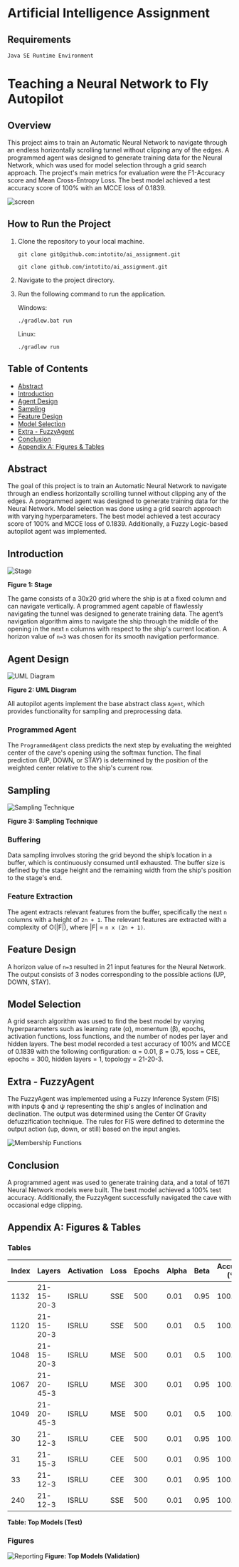 # Artificial Intelligence Assignment


## Requirements
 `Java SE Runtime Environment`


# Teaching a Neural Network to Fly Autopilot

## Overview
This project aims to train an Automatic Neural Network to navigate through an endless horizontally scrolling tunnel without clipping any of the edges. A programmed agent was designed to generate training data for the Neural Network, which was used for model selection through a grid search approach. The project's main metrics for evaluation were the F1-Accuracy score and Mean Cross-Entropy Loss. The best model achieved a test accuracy score of 100% with an MCCE loss of 0.1839.

![screen](./images/screen.png)


## How to Run the Project
1. Clone the repository to your local machine. 
     ```
    git clone git@github.com:intotito/ai_assignment.git
    ``` 
    ```
    git clone github.com/intotito/ai_assignment.git
    ```
2. Navigate to the project directory.
3. Run the following command to run the application. 

    Windows:
    ```
    ./gradlew.bat run
    ```
    Linux:
    ```
    ./gradlew run
    ```

## Table of Contents

- [Abstract](#abstract)
- [Introduction](#introduction)
- [Agent Design](#agent-design)
- [Sampling](#sampling)
- [Feature Design](#feature-design)
- [Model Selection](#model-selection)
- [Extra - FuzzyAgent](#extra---fuzzyagent)
- [Conclusion](#conclusion)
- [Appendix A: Figures & Tables](#appendix-a-figures--tables)

## Abstract

The goal of this project is to train an Automatic Neural Network to navigate through an endless horizontally scrolling tunnel without clipping any of the edges. A programmed agent was designed to generate training data for the Neural Network. Model selection was done using a grid search approach with varying hyperparameters. The best model achieved a test accuracy score of 100% and MCCE loss of 0.1839. Additionally, a Fuzzy Logic-based autopilot agent was implemented.

## Introduction
![Stage](./images/stage.png)

**Figure 1: Stage**


The game consists of a 30x20 grid where the ship is at a fixed column and can navigate vertically. A programmed agent capable of flawlessly navigating the tunnel was designed to generate training data. The agent’s navigation algorithm aims to navigate the ship through the middle of the opening in the next `n` columns with respect to the ship's current location. A horizon value of `n=3` was chosen for its smooth navigation performance.

## Agent Design


![UML Diagram](./images/uml.png)

**Figure 2: UML Diagram**

All autopilot agents implement the base abstract class `Agent`, which provides functionality for sampling and preprocessing data.

### Programmed Agent

The `ProgrammedAgent` class predicts the next step by evaluating the weighted center of the cave's opening using the softmax function. The final prediction (UP, DOWN, or STAY) is determined by the position of the weighted center relative to the ship's current row.

## Sampling
![Sampling Technique](./images/sampling.png)

**Figure 3: Sampling Technique**
### Buffering

Data sampling involves storing the grid beyond the ship’s location in a buffer, which is continuously consumed until exhausted. The buffer size is defined by the stage height and the remaining width from the ship's position to the stage's end.

### Feature Extraction

The agent extracts relevant features from the buffer, specifically the next `n` columns with a height of `2n + 1`. The relevant features are extracted with a complexity of O(|F|), where |F| = `n x (2n + 1)`.

## Feature Design

A horizon value of `n=3` resulted in 21 input features for the Neural Network. The output consists of 3 nodes corresponding to the possible actions (UP, DOWN, STAY).

## Model Selection

A grid search algorithm was used to find the best model by varying hyperparameters such as learning rate (α), momentum (β), epochs, activation functions, loss functions, and the number of nodes per layer and hidden layers. The best model recorded a test accuracy of 100% and MCCE of 0.1839 with the following configuration: α = 0.01, β = 0.75, loss = CEE, epochs = 300, hidden layers = 1, topology = 21-20-3.

## Extra - FuzzyAgent

The FuzzyAgent was implemented using a Fuzzy Inference System (FIS) with inputs ϕ and ψ representing the ship's angles of inclination and declination. The output was determined using the Center Of Gravity defuzzification technique. The rules for FIS were defined to determine the output action (up, down, or still) based on the input angles.

![Membership Functions](./images/fzzy.png)

## Conclusion

A programmed agent was used to generate training data, and a total of 1671 Neural Network models were built. The best model achieved a 100% test accuracy. Additionally, the FuzzyAgent successfully navigated the cave with occasional edge clipping.

## Appendix A: Figures & Tables

### Tables

| Index | Layers       | Activation | Loss | Epochs | Alpha | Beta | Accuracy (%) | MCE    |
|-------|--------------|------------|------|--------|-------|------|--------------|--------|
| 1132  | 21-15-20-3   | ISRLU      | SSE  | 500    | 0.01  | 0.95 | 100.00       | 0.1819 |
| 1120  | 21-15-20-3   | ISRLU      | SSE  | 500    | 0.01  | 0.5  | 100.00       | 0.1827 |
| 1048  | 21-15-20-3   | ISRLU      | MSE  | 500    | 0.01  | 0.5  | 100.00       | 0.1835 |
| 1067  | 21-20-45-3   | ISRLU      | MSE  | 300    | 0.01  | 0.95 | 100.00       | 0.1835 |
| 1049  | 21-20-45-3   | ISRLU      | MSE  | 500    | 0.01  | 0.5  | 100.00       | 0.1836 |
| 30    | 21-12-3      | ISRLU      | CEE  | 500    | 0.01  | 0.95 | 100.00       | 0.1838 |
| 31    | 21-15-3      | ISRLU      | CEE  | 500    | 0.01  | 0.95 | 100.00       | 0.1838 |
| 33    | 21-12-3      | ISRLU      | CEE  | 300    | 0.01  | 0.95 | 100.00       | 0.1838 |
| 240   | 21-12-3      | ISRLU      | SSE  | 500    | 0.01  | 0.95 | 100.00       | 0.1838 |

**Table: Top Models (Test)**

### Figures

![Reporting](./images/test_report.png)
**Figure: Top Models (Validation)**

 